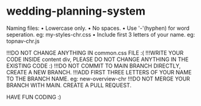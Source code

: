 # wedding-planning-system

Naming files: 
  • Lowercase only.
  • No spaces.
  • Use '-'(hyphen) for word seperation. eg: my-styles-chr.css
  • Include first 3 letters of your name. eg: topnav-chr.js
  
!!!DO NOT CHANGE ANYTHING IN common.css FILE :(
!!!WRITE YOUR CODE INSIDE content div, PLEASE DO NOT CHANGE ANYTHING IN THE EXISTING CODE :)
!!!DO NOT COMMIT TO MAIN BRANCH DIRECTLY, CREATE A NEW BRANCH.
!!!ADD FIRST THREE LETTERS OF YOUR NAME TO THE BRANCH NAME. eg: new-overview-chr
!!!DO NOT MERGE YOUR BRANCH WITH MAIN. CREATE A PULL REQUEST.

HAVE FUN CODING :)
